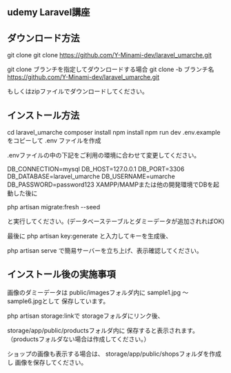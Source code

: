 ## udemy Laravel講座

## ダウンロード方法

git clone
git clone https://github.com/Y-Minami-dev/laravel_umarche.git

git clone ブランチを指定してダウンロードする場合
git clone -b ブランチ名 https://github.com/Y-Minami-dev/laravel_umarche.git

もしくはzipファイルでダウンロードしてください。

## インストール方法

cd laravel_umarche
composer install
npm install
npm run dev
.env.example をコピーして .env ファイルを作成

.envファイルの中の下記をご利用の環境に合わせて変更してください。

DB_CONNECTION=mysql
DB_HOST=127.0.0.1
DB_PORT=3306
DB_DATABASE=laravel_umarche
DB_USERNAME=umarche
DB_PASSWORD=password123
XAMPP/MAMPまたは他の開発環境でDBを起動した後に

php artisan migrate:fresh --seed

と実行してください。(データベーステーブルとダミーデータが追加されればOK)

最後に php artisan key:generate と入力してキーを生成後、

php artisan serve で簡易サーバーを立ち上げ、表示確認してください。

## インストール後の実施事項

画像のダミーデータは
public/imagesフォルダ内に
sample1.jpg ～ sample6.jpgとして
保存しています。

php artisan storage:linkで
storageフォルダにリンク後、

storage/app/public/productsフォルダ内に
保存すると表示されます。
（productsフォルダない場合は作成してください。）

ショップの画像も表示する場合は、
storage/app/public/shopsフォルダを作成し
画像を保存してください。